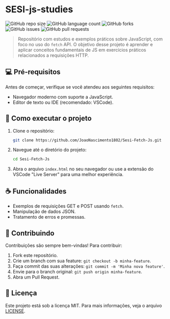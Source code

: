 # SESI-js-studies

![GitHub repo size](https://img.shields.io/github/repo-size/JoaoNascimento1802/Sesi-Fetch-Js?style=for-the-badge)
![GitHub language count](https://img.shields.io/github/languages/count/JoaoNascimento1802/Sesi-Fetch-Js?style=for-the-badge)
![GitHub forks](https://img.shields.io/github/forks/JoaoNascimento1802/Sesi-Fetch-Js?style=for-the-badge)
![GitHub issues](https://img.shields.io/github/issues/JoaoNascimento1802/Sesi-Fetch-Js?style=for-the-badge)
![GitHub pull requests](https://img.shields.io/github/issues-pr/JoaoNascimento1802/Sesi-Fetch-Js?style=for-the-badge)

> Repositório com estudos e exemplos práticos sobre JavaScript, com foco no uso do `fetch` API. O objetivo desse projeto é aprender e aplicar conceitos fundamentais de JS em exercícios práticos relacionados a requisições HTTP.

## 💻 Pré-requisitos

Antes de começar, verifique se você atendeu aos seguintes requisitos:

- Navegador moderno com suporte a JavaScript.
- Editor de texto ou IDE (recomendado: VSCode).

## 🚀 Como executar o projeto

1. Clone o repositório:
    ```bash
    git clone https://github.com/JoaoNascimento1802/Sesi-Fetch-Js.git
    ```

2. Navegue até o diretório do projeto:
    ```bash
    cd Sesi-Fetch-Js
    ```

3. Abra o arquivo `index.html` no seu navegador ou use a extensão do VSCode "Live Server" para uma melhor experiência.

## ☕ Funcionalidades

- Exemplos de requisições GET e POST usando `fetch`.
- Manipulação de dados JSON.
- Tratamento de erros e promessas.

## 🤝 Contribuindo

Contribuições são sempre bem-vindas! Para contribuir:

1. Fork este repositório.
2. Crie um branch com sua feature: `git checkout -b minha-feature`.
3. Faça commit das suas alterações: `git commit -m 'Minha nova feature'`.
4. Envie para o branch original: `git push origin minha-feature`.
5. Abra um Pull Request.

## 📝 Licença

Este projeto está sob a licença MIT. Para mais informações, veja o arquivo [LICENSE](LICENSE).
